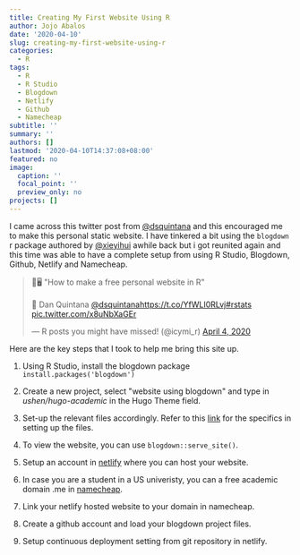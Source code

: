 ```yaml
---
title: Creating My First Website Using R
author: Jojo Abalos
date: '2020-04-10'
slug: creating-my-first-website-using-r
categories:
  - R
tags:
  - R
  - R Studio
  - Blogdown
  - Netlify
  - Github
  - Namecheap
subtitle: ''
summary: ''
authors: []
lastmod: '2020-04-10T14:37:08+08:00'
featured: no
image:
  caption: ''
  focal_point: ''
  preview_only: no
projects: []
---
```



I came across this twitter post from [@dsquintana](https://twitter.com/dsquintana?s=20) and this encouraged me to make this personal static website.  I have tinkered a bit using the ` blogdown ` r package authored by [@xieyihui](https://twitter.com/xieyihui?s=20) awhile back but i got reunited again and this time was able to have a complete setup from using R Studio, Blogdown, Github, Netlify and Namecheap.

<blockquote class="twitter-tweet"><p lang="en" dir="ltr">📝🖥 &quot;How to make a free personal website in R&quot;<br><br>👤 Dan Quintana <a href="https://twitter.com/dsquintana?ref_src=twsrc%5Etfw">@dsquintana</a><a href="https://t.co/YfWLI0RLvj">https://t.co/YfWLI0RLvj</a><a href="https://twitter.com/hashtag/rstats?src=hash&amp;ref_src=twsrc%5Etfw">#rstats</a> <a href="https://t.co/x8uNbXaGEr">pic.twitter.com/x8uNbXaGEr</a></p>&mdash; R posts you might have missed! (@icymi_r) <a href="https://twitter.com/icymi_r/status/1246295506495700996?ref_src=twsrc%5Etfw">April 4, 2020</a></blockquote> <script async src="https://platform.twitter.com/widgets.js" charset="utf-8"></script> 


Here are the key steps that I took to help me bring this site up.

1)  Using R Studio, install the blogdown package ` install.packages('blogdown') `

2)  Create a new project, select "website using blogdown" and type in *ushen/hugo-academic* in the Hugo Theme field.

3)  Set-up the relevant files accordingly.  Refer to this [link](https://www.dsquintana.blog/free-website-in-r-easy/) for the specifics in setting up the files.

4)  To view the website, you can use ` blogdown::serve_site() `.

5)  Setup an account in [netlify](https://www.netlify.com/) where you can host your website.

6)  In case you are a student in a US univeristy, you can a free academic domain <yourname>.me in [namecheap](https://www.namecheap.com/).

7)  Link your netlify hosted website to your domain in namecheap.

8)  Create a github account and load your blogdown project files.  

9)  Setup continuous deployment setting from git repository in netlify.

